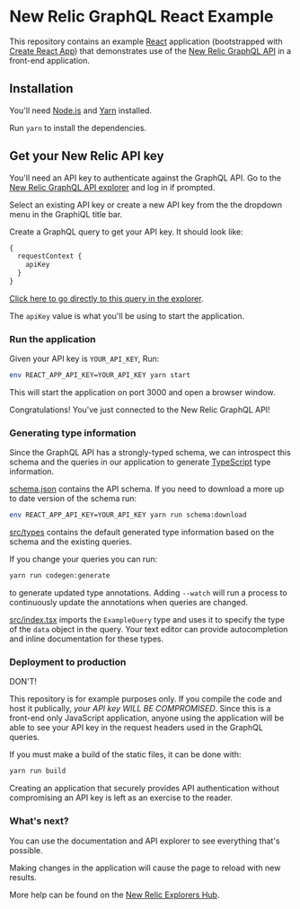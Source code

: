 # New Relic GraphQL React Example

This repository contains an example [React](https://reactjs.org/) application
(bootstrapped with
[Create React App](https://github.com/facebookincubator/create-react-app)) that
demonstrates use of the
[New Relic GraphQL API](https://docs.newrelic.com/docs/apis/graphql-api) in a
front-end application.

## Installation

You'll need [Node.js](https://nodejs.org) and [Yarn](https://yarnpkg.com) installed.

Run `yarn` to install the dependencies.

## Get your New Relic API key

You'll need an API key to authenticate against the GraphQL API. Go to the
[New Relic GraphQL API explorer](https://api.newrelic.com/graphiql) and log in if prompted.

Select an existing API key or create a new API key from the the dropdown menu in
the GraphiQL title bar.

Create a GraphQL query to get your API key. It should look like:

```graphql
{
  requestContext {
    apiKey
  }
}
```

[Click here to go directly to this query in the explorer](https://api.newrelic.com/graphiql?query=%7B%0A%20%20requestContext%20%7B%0A%20%20%20%20apiKey%0A%20%20%7D%0A%7D%0A).

The `apiKey` value is what you'll be using to start the application.

### Run the application

Given your API key is `YOUR_API_KEY`, Run:

```bash
env REACT_APP_API_KEY=YOUR_API_KEY yarn start
```

This will start the application on port 3000 and open a browser window.

Congratulations! You've just connected to the New Relic GraphQL API!

### Generating type information

Since the GraphQL API has a strongly-typed schema, we can introspect this schema
and the queries in our application to generate
[TypeScript](https://www.typescriptlang.org/) type information.

[schema.json](schema.json) contains the API schema. If you need to download a
more up to date version of the schema run:

```bash
env REACT_APP_API_KEY=YOUR_API_KEY yarn run schema:download
```

[src/types](src/types) contains the default generated type information based on
the schema and the existing queries.

If you change your queries you can run:

```bash
yarn run codegen:generate
```

to generate updated type annotations. Adding `--watch` will run a process to
continuously update the annotations when queries are changed.

[src/index.tsx](src/index.tsx) imports the `ExampleQuery` type and uses it to
specify the type of the `data` object in the query. Your text editor can provide
autocompletion and inline documentation for these types.

### Deployment to production

DON'T!

This repository is for example purposes only. If you compile the code and host
it publically, _your API key WILL BE COMPROMISED_. Since this is a front-end
only JavaScript application, anyone using the application will be able to see
your API key in the request headers used in the GraphQL queries.

If you must make a build of the static files, it can be done with:

```bash
yarn run build
```

Creating an application that securely provides API authentication without
compromising an API key is left as an exercise to the reader.

### What's next?

You can use the documentation and API explorer to see everything that's possible.

Making changes in the application will cause the page to reload with new results.

More help can be found on the [New Relic Explorers Hub](https://discuss.newrelic.com/).

